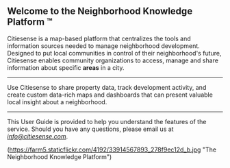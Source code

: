 ## Welcome to the Neighborhood Knowledge Platform &trade; 

Citiesense is a map-based platform that centralizes the tools and information sources needed to manage neighborhood development. Designed to put local communities in control of their neighborhood's future, Citiesense enables community organizations to access, manage and share information about specific **areas** in a city. 
______
Use Citiesense to share property data, track development activity, and create custom data-rich maps and dashboards that can present valuable local insight about a neighborhood.
______
This User Guide is provided to help you understand the features of the service. Should you have any questions, please email us at *info@citiesense.com*.

(https://farm5.staticflickr.com/4192/33914567893_278f9ec12d_b.jpg "The Neighborhood Knowledge Platform")

